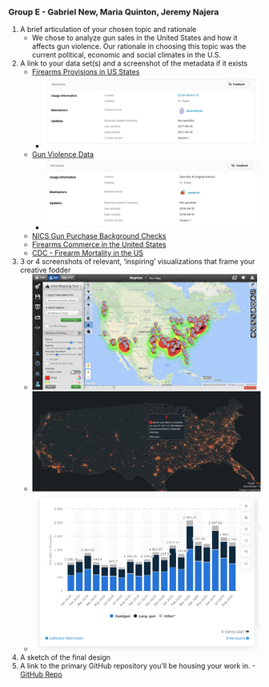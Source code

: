### Group E - Gabriel New, Maria Quinton, Jeremy Najera
1. A brief articulation of your chosen topic and rationale
   - We chose to analyze gun sales in the United States and how it affects gun violence. Our rationale in choosing this topic was the current political, economic and social climates in the U.S.
2. A link to your data set(s) and a screenshot of the metadata if it exists
   - [Firearms Provisions in US States](https://www.kaggle.com/jboysen/state-firearms)
      - ![MetaData](images/metadata_gunprovisions.png)
   - [Gun Violence Data](https://www.kaggle.com/jameslko/gun-violence-data)
      - ![MetaData](images/metadata_gunviolence.png)
   - [NICS Gun Purchase Background Checks](https://cran.r-project.org/web/packages/gunsales/README.html)
   - [Firearms Commerce in the United States](datasets/firearms_commerce_us.pdf)
   - [CDC - Firearm Mortality in the US](https://www.cdc.gov/nchs/pressroom/sosmap/firearm_mortality/firearm.htm)
3. 3 or 4 screenshots of relevant, ‘inspiring’ visualizations that frame your creative fodder
   - ![Heat Map - Violence vs. Gun Sales](images/heatmap.png)
   - ![Interactive Popup Map](images/interactive_us_map.png)
   - ![Gun Sales - Bar Chart](images/gun_sales_bar.png)
4. A sketch of the final design
5. A link to the primary GitHub repository you’ll be housing your work in.
   -[GitHub Repo](https://github.com/Mquinton28/Project-2---Group-E)
